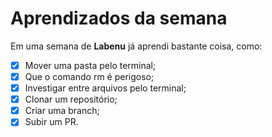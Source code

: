 # Aprendizados da semana 
Em uma semana de **Labenu** já aprendi bastante coisa, como: 

- [x] Mover uma pasta pelo terminal;
- [x] Que o comando rm é perigoso;
- [x] Investigar entre arquivos pelo terminal;
- [x] Clonar um repositório;
- [x] Criar uma branch;
- [x] Subir um PR.